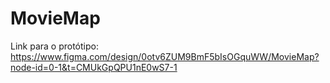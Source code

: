 # MovieMap
Link para o protótipo: https://www.figma.com/design/0otv6ZUM9BmF5bIsOGquWW/MovieMap?node-id=0-1&t=CMUkGpQPU1nE0wS7-1
